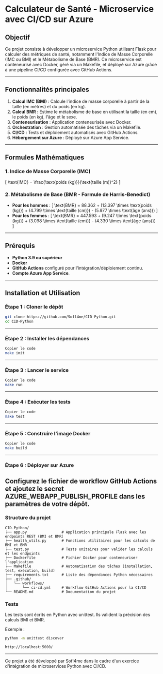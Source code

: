 # Calculateur de Santé - Microservice avec CI/CD sur Azure

## Objectif
Ce projet consiste à développer un microservice Python utilisant Flask pour calculer des métriques de santé, notamment l'Indice de Masse Corporelle (IMC ou BMI) et le Métabolisme de Base (BMR). Ce microservice est conteneurisé avec Docker, géré via un Makefile, et déployé sur Azure grâce à une pipeline CI/CD configurée avec GitHub Actions.

---

## Fonctionnalités principales
1. **Calcul IMC (BMI)** : Calcule l'indice de masse corporelle à partir de la taille (en mètres) et du poids (en kg).
2. **Calcul BMR** : Estime le métabolisme de base en utilisant la taille (en cm), le poids (en kg), l'âge et le sexe.
3. **Conteneurisation** : Application conteneurisée avec Docker.
4. **Orchestration** : Gestion automatisée des tâches via un Makefile.
5. **CI/CD** : Tests et déploiement automatisés avec GitHub Actions.
6. **Hébergement sur Azure** : Déployé sur Azure App Service.

---

## Formules Mathématiques
### 1. Indice de Masse Corporelle (IMC)
\[
\text{IMC} = \frac{\text{poids (kg)}}{\text{taille (m)}^2}
\]

### 2. Métabolisme de Base (BMR - Formule de Harris-Benedict)
- **Pour les hommes** :
\[
\text{BMR} = 88.362 + (13.397 \times \text{poids (kg)}) + (4.799 \times \text{taille (cm)}) - (5.677 \times \text{âge (ans)})
\]
- **Pour les femmes** :
\[
\text{BMR} = 447.593 + (9.247 \times \text{poids (kg)}) + (3.098 \times \text{taille (cm)}) - (4.330 \times \text{âge (ans)})
\]

---

## Prérequis
- **Python 3.9 ou supérieur**
- **Docker**
- **GitHub Actions** configuré pour l'intégration/déploiement continu.
- **Compte Azure App Service**.

---

## Installation et Utilisation
### Étape 1 : Cloner le dépôt
```bash
git clone https://github.com/Sofl4me/CID-Python.git
cd CID-Python
```
---
### Étape 2 : Installer les dépendances
```bash
Copier le code
make init
```
---
### Étape 3 : Lancer le service
```bash
Copier le code
make run
```
---
### Étape 4 : Exécuter les tests
```bash
Copier le code
make test
```
---
### Étape 5 : Construire l'image Docker
```bash
Copier le code
make build
```
---
### Étape 6 : Déployer sur Azure
Configurez le fichier de workflow GitHub Actions et ajoutez le secret AZURE_WEBAPP_PUBLISH_PROFILE dans les paramètres de votre dépôt.
---
### Structure du projet
```
CID-Python/
├── app.py                # Application principale Flask avec les endpoints REST (BMI et BMR)
├── health_utils.py       # Fonctions utilitaires pour les calculs de BMI et BMR
├── test.py               # Tests unitaires pour valider les calculs et les endpoints
├── Dockerfile            # Fichier Docker pour conteneuriser l'application
├── Makefile              # Automatisation des tâches (installation, test, exécution, build)
├── requirements.txt      # Liste des dépendances Python nécessaires
├── .github/
│   └── workflows/
│       └── ci-cd.yml     # Workflow GitHub Actions pour la CI/CD
└── README.md             # Documentation du projet
```

### Tests
Les tests sont écrits en Python avec unittest. Ils valident la précision des calculs BMI et BMR.

Exemple :

```bash
python -m unittest discover
```
```bash
http://localhost:5000/
```

---
Ce projet a été développé par Sofl4me dans le cadre d'un exercice d'intégration de microservices Python avec CI/CD.

